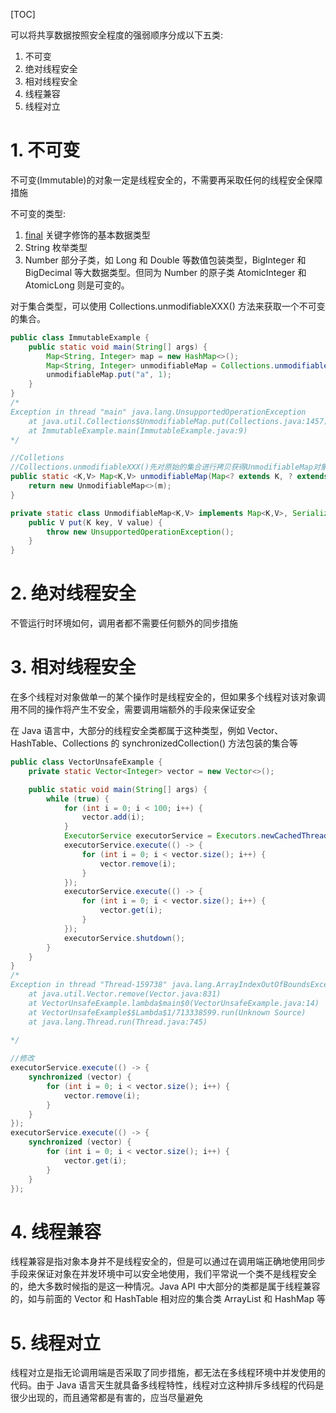 
[TOC]

可以将共享数据按照安全程度的强弱顺序分成以下五类:
1. 不可变
2. 绝对线程安全
3. 相对线程安全
4. 线程兼容
5. 线程对立



# 1. 不可变
不可变(Immutable)的对象一定是线程安全的，不需要再采取任何的线程安全保障措施


不可变的类型: 
1. [final](../java基础/final.md) 关键字修饰的基本数据类型 
2. String 枚举类型 
3. Number 部分子类，如 Long 和 Double 等数值包装类型，BigInteger 和 BigDecimal 等大数据类型。但同为 Number 的原子类 AtomicInteger 和 AtomicLong 则是可变的。

对于集合类型，可以使用 Collections.unmodifiableXXX() 方法来获取一个不可变的集合。
```java
public class ImmutableExample {
    public static void main(String[] args) {
        Map<String, Integer> map = new HashMap<>();
        Map<String, Integer> unmodifiableMap = Collections.unmodifiableMap(map);
        unmodifiableMap.put("a", 1);
    }
}
/*
Exception in thread "main" java.lang.UnsupportedOperationException
    at java.util.Collections$UnmodifiableMap.put(Collections.java:1457)
    at ImmutableExample.main(ImmutableExample.java:9)
*/
```

```java
//Colletions
//Collections.unmodifiableXXX()先对原始的集合进行拷贝获得UnmodifiableMap对象，该类对集合进行修改的方法都直接抛出异常
public static <K,V> Map<K,V> unmodifiableMap(Map<? extends K, ? extends V> m) {
    return new UnmodifiableMap<>(m);
}

private static class UnmodifiableMap<K,V> implements Map<K,V>, Serializable {
    public V put(K key, V value) {
        throw new UnsupportedOperationException();
    }
}
```
# 2. 绝对线程安全
不管运行时环境如何，调用者都不需要任何额外的同步措施


# 3. 相对线程安全
在多个线程对对象做单一的某个操作时是线程安全的，但如果多个线程对该对象调用不同的操作将产生不安全，需要调用端额外的手段来保证安全

在 Java 语言中，大部分的线程安全类都属于这种类型，例如 Vector、HashTable、Collections 的 synchronizedCollection() 方法包装的集合等
```java
public class VectorUnsafeExample {
    private static Vector<Integer> vector = new Vector<>();

    public static void main(String[] args) {
        while (true) {
            for (int i = 0; i < 100; i++) {
                vector.add(i);
            }
            ExecutorService executorService = Executors.newCachedThreadPool();
            executorService.execute(() -> {
                for (int i = 0; i < vector.size(); i++) {
                    vector.remove(i);
                }
            });
            executorService.execute(() -> {
                for (int i = 0; i < vector.size(); i++) {
                    vector.get(i);
                }
            });
            executorService.shutdown();
        }
    }
}
/*
Exception in thread "Thread-159738" java.lang.ArrayIndexOutOfBoundsException: Array index out of range: 3
    at java.util.Vector.remove(Vector.java:831)
    at VectorUnsafeExample.lambda$main$0(VectorUnsafeExample.java:14)
    at VectorUnsafeExample$$Lambda$1/713338599.run(Unknown Source)
    at java.lang.Thread.run(Thread.java:745)
  
*/

//修改
executorService.execute(() -> {
    synchronized (vector) {
        for (int i = 0; i < vector.size(); i++) {
            vector.remove(i);
        }
    }
});
executorService.execute(() -> {
    synchronized (vector) {
        for (int i = 0; i < vector.size(); i++) {
            vector.get(i);
        }
    }
});
```


# 4. 线程兼容
线程兼容是指对象本身并不是线程安全的，但是可以通过在调用端正确地使用同步手段来保证对象在并发环境中可以安全地使用，我们平常说一个类不是线程安全的，绝大多数时候指的是这一种情况。Java API 中大部分的类都是属于线程兼容的，如与前面的 Vector 和 HashTable 相对应的集合类 ArrayList 和 HashMap 等



# 5. 线程对立
线程对立是指无论调用端是否采取了同步措施，都无法在多线程环境中并发使用的代码。由于 Java 语言天生就具备多线程特性，线程对立这种排斥多线程的代码是很少出现的，而且通常都是有害的，应当尽量避免
